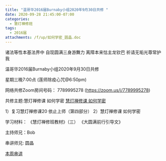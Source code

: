 ```yaml
---
title: "温哥华2016届Burnaby小组2020年9月30日共修 "
date: 2020-09-28 21:45:00-07:00
categories:
  - 慧灯禅修班
tags:
  - 2016届
attachments: /f/up/如何学密_圆晶.doc
---
```

诸法等性本基法界中 自现圆满三身游舞力 离障本来怙主龙钦巴 祈请无垢光尊常护我

温哥华2016届Burnaby小组2020年9月30日共修 

星期三晚7:00点 (莲师除疫心咒@6:50pm)

网络共修Zoom房间号码： 7789995278 (<https://zoom.us/j/7789995278>)

共修主题:慧灯禅修课 如何学密
[慧灯禅修课 如何学密](https://www.youtube.com/watch?v=gP_LItEoyhE&ab_channel=SeattleLuminousWisdom) 

1）复习慧灯禅修课20 依止上师（第四部分）
2）慧灯禅修课 如何学密 


学习材料：
《慧灯禅修班教材》（三）
《大圆满前行引导文》



主持师兄：Bob

串讲师兄: 圆晶

[本周串讲](https://s3.ca-central-1.wasabisys.com/hddata/f.huidengchanxiu.net/hdv/f/up/如何学密_圆晶.doc)